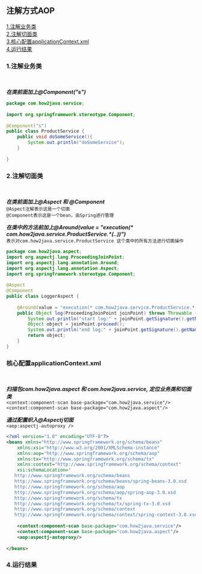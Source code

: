 注解方式AOP
---

[1.注解业务类](#1)<br>
[2.注解切面类](#2)<br>
[3.核心配置applicationContext.xml](#3)<br>
[4.运行结果](#4)<br>

<h3 id="1">1.注解业务类</h3><br>

***在类前面加上@Component("s")***
```java
package com.how2java.service;
 
import org.springframework.stereotype.Component;
 
@Component("s")
public class ProductService {
    public void doSomeService(){
        System.out.println("doSomeService");
    }
     
}
```
<h3 id="2">2.注解切面类</h3><br>

***在类前面加上@Aspect 和 @Component***<br>
`@Aspect注解表示这是一个切面`<br>
`@Component表示这是一个bean，由Spring进行管理`<br>

___在类中的方法前加上@Around(value = "execution(* com.how2java.service.ProductService.*(..))")___<br>
`表示对com.how2java.service.ProductService 这个类中的所有方法进行切面操作`<br>


```java
package com.how2java.aspect;
import org.aspectj.lang.ProceedingJoinPoint;
import org.aspectj.lang.annotation.Around;
import org.aspectj.lang.annotation.Aspect;
import org.springframework.stereotype.Component;
 
@Aspect
@Component
public class LoggerAspect {
     
    @Around(value = "execution(* com.how2java.service.ProductService.*(..))")
    public Object log(ProceedingJoinPoint joinPoint) throws Throwable {
        System.out.println("start log:" + joinPoint.getSignature().getName());
        Object object = joinPoint.proceed();
        System.out.println("end log:" + joinPoint.getSignature().getName());
        return object;
    }
}
```

<h3 id="3">核心配置applicationContext.xml</h3><br>

***扫描包com.how2java.aspect 和 com.how2java.service, 定位业务类和切面类***<br>
`<context:component-scan base-package="com.how2java.service"/>`<br>
`<context:component-scan base-package="com.how2java.aspect"/>`<br>

***通过配置织入@Aspectj切面***<br>
`<aop:aspectj-autoproxy />`<br>

```xml
<?xml version="1.0" encoding="UTF-8"?>
<beans xmlns="http://www.springframework.org/schema/beans"
    xmlns:xsi="http://www.w3.org/2001/XMLSchema-instance"
    xmlns:aop="http://www.springframework.org/schema/aop"
    xmlns:tx="http://www.springframework.org/schema/tx"
    xmlns:context="http://www.springframework.org/schema/context"
    xsi:schemaLocation="
   http://www.springframework.org/schema/beans
   http://www.springframework.org/schema/beans/spring-beans-3.0.xsd
   http://www.springframework.org/schema/aop
   http://www.springframework.org/schema/aop/spring-aop-3.0.xsd
   http://www.springframework.org/schema/tx
   http://www.springframework.org/schema/tx/spring-tx-3.0.xsd
   http://www.springframework.org/schema/context     
   http://www.springframework.org/schema/context/spring-context-3.0.xsd">
  	
  	<context:component-scan base-package="com.how2java.service"/>
    <context:component-scan base-package="com.how2java.aspect"/>
    <aop:aspectj-autoproxy/> 
   
</beans>
```
<h3 id="4">4.运行结果</h3><br>